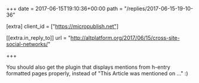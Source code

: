 +++
date = 2017-06-15T19:10:36+00:00
path = "/replies/2017-06-15-19-10-36"

[extra]
client_id = ["https://micropublish.net"]

[[extra.in_reply_to]]
url = "http://altplatform.org/2017/06/15/cross-site-social-networks/"

+++

You should also get the plugin that displays mentions from h-entry formatted pages properly, instead of "This Article was mentioned on …" :)